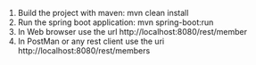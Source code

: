 1. Build the project with maven: mvn clean install
2. Run the spring boot application: mvn spring-boot:run
3. In Web browser use the url http://localhost:8080/rest/member
4. In PostMan or any rest client use the uri http://localhost:8080/rest/members
